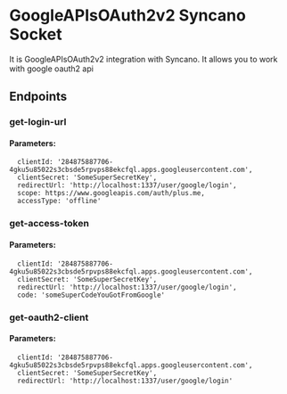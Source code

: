 # GoogleAPIsOAuth2v2 Syncano Socket

It is GoogleAPIsOAuth2v2 integration with Syncano. It allows you to work with google oauth2 api

## Endpoints

### get-login-url

#### Parameters:

      clientId: '284875887706-4gku5u85022s3cbsde5rpvps88ekcfql.apps.googleusercontent.com',
      clientSecret: 'SomeSuperSecretKey',
      redirectUrl: 'http://localhost:1337/user/google/login',
      scope: https://www.googleapis.com/auth/plus.me,
      accessType: 'offline'


### get-access-token

#### Parameters:

      clientId: '284875887706-4gku5u85022s3cbsde5rpvps88ekcfql.apps.googleusercontent.com',
      clientSecret: 'SomeSuperSecretKey',
      redirectUrl: 'http://localhost:1337/user/google/login',
      code: 'someSuperCodeYouGotFromGoogle'


### get-oauth2-client

#### Parameters:

      clientId: '284875887706-4gku5u85022s3cbsde5rpvps88ekcfql.apps.googleusercontent.com',
      clientSecret: 'SomeSuperSecretKey',
      redirectUrl: 'http://localhost:1337/user/google/login'

